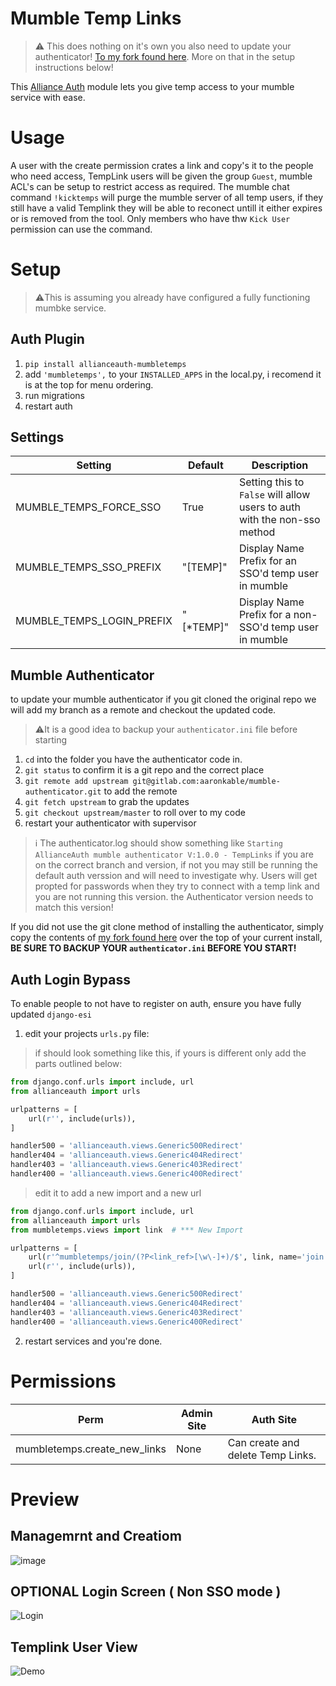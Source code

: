 # Mumble Temp Links

> ⚠️ This does nothing on it's own you also need to update your authenticator! [To my fork found here](https://gitlab.com/aaronkable/mumble-authenticator). More on that in the setup instructions below!

This [Alliance Auth](https://gitlab.com/allianceauth/allianceauth) module lets you give temp access to your mumble service with ease.

# Usage
A user with the create permission crates a link and copy's it to the people who need access,
TempLink users will be given the group `Guest`, mumble ACL's can be setup to restrict access as required.
The mumble chat command `!kicktemps` will purge the mumble server of all temp users, if they still have a valid Templink they will be able to reconect untill it either expires or is removed from the tool. Only members who have thw `Kick User` permission can use the command.

# Setup
> ⚠️This is assuming you already have configured a fully functioning mumbke service.
## Auth Plugin
1. `pip install allianceauth-mumbletemps`
2. add `'mumbletemps',` to your `INSTALLED_APPS` in the local.py, i recomend it is at the top for menu ordering.
3. run migrations
4. restart auth

## Settings
Setting | Default	 | Description 
 --- | --- | --- 
MUMBLE_TEMPS_FORCE_SSO | True | Setting this to `False` will allow users to auth with the non-sso method
MUMBLE_TEMPS_SSO_PREFIX | "[TEMP]" | Display Name Prefix for an SSO'd temp user in mumble
MUMBLE_TEMPS_LOGIN_PREFIX | "[*TEMP]" | Display Name Prefix for a non-SSO'd temp user in mumble


## Mumble Authenticator
to update your mumble authenticator if you git cloned the original repo we will add my branch as a remote and checkout the updated code.
> ⚠️It is a good idea to backup your `authenticator.ini` file before starting
1. `cd` into the folder you have the authenticator code in.
2. `git status` to confirm it is a git repo and the correct place
3. `git remote add upstream git@gitlab.com:aaronkable/mumble-authenticator.git` to add the remote
4. `git fetch upstream` to grab the updates
5. `git checkout upstream/master` to roll over to my code
6. restart your authenticator with supervisor
> ℹ️ The authenticator.log should show something like 
> `Starting AllianceAuth mumble authenticator V:1.0.0 - TempLinks` 
> if you are on the correct branch and version, if not you may still be running the default auth verssion and will need to investigate why. Users will get propted for passwords when they try to connect with a temp link and you are not running this version. the Authenticator version needs to match this version!

If you did not use the git clone method of installing the authenticator, simply copy the contents of [my fork found here](https://gitlab.com/aaronkable/mumble-authenticator) over the top of your current install, **BE SURE TO BACKUP YOUR `authenticator.ini` BEFORE YOU START!**

## Auth Login Bypass
To enable people to not have to register on auth, ensure you have fully updated `django-esi`
1. edit your projects `urls.py` file:

> if should look something like this, if yours is different only add the parts outlined below:
```python
from django.conf.urls import include, url
from allianceauth import urls

urlpatterns = [ 
    url(r'', include(urls)),
]

handler500 = 'allianceauth.views.Generic500Redirect'
handler404 = 'allianceauth.views.Generic404Redirect'
handler403 = 'allianceauth.views.Generic403Redirect'
handler400 = 'allianceauth.views.Generic400Redirect' 
```
> edit it to add a new import and a new url
```python
from django.conf.urls import include, url
from allianceauth import urls
from mumbletemps.views import link  # *** New Import 

urlpatterns = [
    url(r'^mumbletemps/join/(?P<link_ref>[\w\-]+)/$', link, name='join'),  # *** New URL override BEFORE THE MAIN IMPORT
    url(r'', include(urls)),
]

handler500 = 'allianceauth.views.Generic500Redirect' 
handler404 = 'allianceauth.views.Generic404Redirect'
handler403 = 'allianceauth.views.Generic403Redirect'
handler400 = 'allianceauth.views.Generic400Redirect' 
```
2. restart services and you're done.

# Permissions
Perm | Admin Site	 | Auth Site 
 --- | --- | --- 
mumbletemps.create_new_links | None | Can create and delete Temp Links.

# Preview
## Managemrnt and Creatiom
![image](https://i.imgur.com/Jl2ihH2.png)
## OPTIONAL Login Screen ( Non SSO mode )
![Login](https://i.imgur.com/BIRLFmq.png)
## Templink User View
![Demo](https://i.imgur.com/G86qAb8.png)

